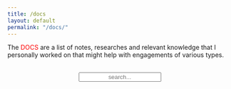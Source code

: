 ```yaml
---
title: /docs
layout: default
permalink: "/docs/"
---
```


<p style="display:inline;">The <div style="color:red;display:inline;">DOCS</div> are a list of notes, researches and relevant knowledge that I personally worked on that might help with engagements of various types.</p>
&nbsp;
<!-- Html Elements for Search -->
<div id="search-container" style="text-align: center;" display="inline;">
<input type="text" id="search-input" placeholder="search..." style="text-align: center;" display="inline;">
<ul id="results-container"></ul>
</div>

<!-- Script pointing to search-script.js -->
<script src="/js/search-script.js" type="text/javascript"></script>

<!-- Configuration -->

<script>
SimpleJekyllSearch({
  searchInput: document.getElementById('search-input'),
  resultsContainer: document.getElementById('results-container'),
  json: '/search.json'
})
</script>

&nbsp;
